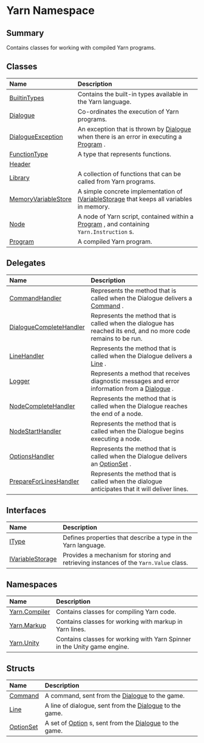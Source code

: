# Yarn Namespace

## Summary

Contains classes for working with compiled Yarn programs.


## Classes

|Name|Description|
|:---|:---|
|[BuiltinTypes](/docs/api/csharp/yarn.builtintypes.md)|Contains the built-in types available in the Yarn language.|
|[Dialogue](/docs/api/csharp/yarn.dialogue.md)|Co-ordinates the execution of Yarn programs.|
|[DialogueException](/docs/api/csharp/yarn.dialogueexception.md)|An exception that is thrown by  <a href="yarn.dialogue.md">Dialogue</a>  when there is an error in executing a  <a href="yarn.program.md">Program</a> .|
|[FunctionType](/docs/api/csharp/yarn.functiontype.md)|A type that represents functions.|
|[Header](/docs/api/csharp/yarn.header.md)||
|[Library](/docs/api/csharp/yarn.library.md)|A collection of functions that can be called from Yarn programs.|
|[MemoryVariableStore](/docs/api/csharp/yarn.memoryvariablestore.md)|A simple concrete implementation of  <a href="yarn.ivariablestorage.md">IVariableStorage</a>  that keeps all variables in memory.|
|[Node](/docs/api/csharp/yarn.node.md)|A node of Yarn script, contained within a  <a href="yarn.program.md">Program</a> , and containing  <code>Yarn.Instruction</code> s.|
|[Program](/docs/api/csharp/yarn.program.md)|A compiled Yarn program.|

## Delegates

|Name|Description|
|:---|:---|
|[CommandHandler](/docs/api/csharp/yarn.commandhandler.md)|Represents the method that is called when the Dialogue delivers a  <a href="yarn.command.md">Command</a> .|
|[DialogueCompleteHandler](/docs/api/csharp/yarn.dialoguecompletehandler.md)|Represents the method that is called when the dialogue has reached its end, and no more code remains to be run.|
|[LineHandler](/docs/api/csharp/yarn.linehandler.md)|Represents the method that is called when the Dialogue delivers a  <a href="yarn.line.md">Line</a> .|
|[Logger](/docs/api/csharp/yarn.logger.md)|Represents a method that receives diagnostic messages and error information from a  <a href="yarn.dialogue.md">Dialogue</a> .|
|[NodeCompleteHandler](/docs/api/csharp/yarn.nodecompletehandler.md)|Represents the method that is called when the Dialogue reaches the end of a node.|
|[NodeStartHandler](/docs/api/csharp/yarn.nodestarthandler.md)|Represents the method that is called when the Dialogue begins executing a node.|
|[OptionsHandler](/docs/api/csharp/yarn.optionshandler.md)|Represents the method that is called when the Dialogue delivers an  <a href="yarn.optionset.md">OptionSet</a> .|
|[PrepareForLinesHandler](/docs/api/csharp/yarn.prepareforlineshandler.md)|Represents the method that is called when the dialogue anticipates that it will deliver lines.|

## Interfaces

|Name|Description|
|:---|:---|
|[IType](/docs/api/csharp/yarn.itype.md)|Defines properties that describe a type in the Yarn language.|
|[IVariableStorage](/docs/api/csharp/yarn.ivariablestorage.md)|Provides a mechanism for storing and retrieving instances of the  <code>Yarn.Value</code>  class.|

## Namespaces

|Name|Description|
|:---|:---|
|[Yarn.Compiler](/docs/api/csharp/yarn.compiler.md)|Contains classes for compiling Yarn code.|
|[Yarn.Markup](/docs/api/csharp/yarn.markup.md)|Contains classes for working with markup in Yarn lines.|
|[Yarn.Unity](/docs/api/csharp/yarn.unity.md)|Contains classes for working with Yarn Spinner in the Unity game engine.|

## Structs

|Name|Description|
|:---|:---|
|[Command](/docs/api/csharp/yarn.command.md)|A command, sent from the  <a href="yarn.dialogue.md">Dialogue</a>  to the game.|
|[Line](/docs/api/csharp/yarn.line.md)|A line of dialogue, sent from the  <a href="yarn.dialogue.md">Dialogue</a>  to the game.|
|[OptionSet](/docs/api/csharp/yarn.optionset.md)|A set of  <a href="yarn.optionset.option.md">Option</a> s, sent from the  <a href="yarn.dialogue.md">Dialogue</a>  to the game.|

